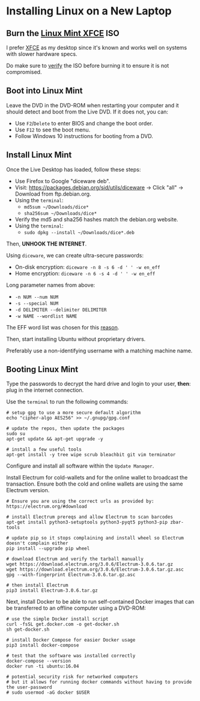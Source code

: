 # Installing Linux on a New Laptop

## Burn the [Linux Mint XFCE](https://linuxmint.com/download.php) ISO

I prefer [XFCE](https://xfce.org) as my desktop since it's known and works well on systems with slower hardware specs.

Do make sure to [verify](https://linuxmint.com/verify.php) the ISO before burning it to ensure it is not compromised.

## Boot into Linux Mint

Leave the DVD in the DVD-ROM when restarting your computer and it should detect and boot from the Live DVD. If it does not, you can:

* Use `F2`/`Delete` to enter BIOS and change the boot order.
* Use `F12` to see the boot menu.
* Follow Windows 10 instructions for booting from a DVD.

## Install Linux Mint

Once the Live Desktop has loaded, follow these steps:

* Use Firefox to Google "diceware deb".
* Visit: https://packages.debian.org/sid/utils/diceware -> Click "all" -> Download from ftp.debian.org.
* Using the `terminal`:
  * `md5sum ~/Downloads/dice*`
  * `sha256sum ~/Downloads/dice*`
* Verify the md5 and sha256 hashes match the debian.org website.
* Using the `terminal`:
  * `sudo dpkg --install ~/Downloads/dice*.deb`

Then, **UNHOOK THE INTERNET**.

Using `diceware`, we can create ultra-secure passwords:

* On-disk encryption: `diceware -n 8 -s 6 -d ' ' -w en_eff`
* Home encryption: `diceware -n 6 -s 4 -d ' ' -w en_eff`

Long parameter names from above:

* `-n NUM --num NUM`
* `-s --special NUM`
* `-d DELIMITER --delimiter DELIMITER`
* `-w NAME --wordlist NAME`

The EFF word list was chosen for this [reason](https://www.eff.org/deeplinks/2016/07/new-wordlists-random-passphrases).

Then, start installing Ubuntu without proprietary drivers.

Preferably use a non-identifying username with a matching machine name.

## Booting Linux Mint

Type the passwords to decrypt the hard drive and login to your user, **then**: plug in the internet connection.

Use the `terminal` to run the following commands:

```
# setup gpg to use a more secure default algorithm
echo "cipher-algo AES256" >> ~/.gnupg/gpg.conf

# update the repos, then update the packages
sudo su
apt-get update && apt-get upgrade -y

# install a few useful tools
apt-get install -y tree wipe scrub bleachbit git vim terminator
```

Configure and install all software within the `Update Manager`.

Install Electrum for cold-wallets and for the online wallet to broadcast the transaction. Ensure both the cold and online wallets are using the same Electrum version.

```
# Ensure you are using the correct urls as provided by: https://electrum.org/#download

# install Electrum prereqs and allow Electrum to scan barcodes
apt-get install python3-setuptools python3-pyqt5 python3-pip zbar-tools

# update pip so it stops complaining and install wheel so Electrum doesn't complain either
pip install --upgrade pip wheel

# download Electrum and verify the tarball manually
wget https://download.electrum.org/3.0.6/Electrum-3.0.6.tar.gz
wget https://download.electrum.org/3.0.6/Electrum-3.0.6.tar.gz.asc
gpg --with-fingerprint Electrum-3.0.6.tar.gz.asc

# then install Electrum
pip3 install Electrum-3.0.6.tar.gz
```

Next, install Docker to be able to run self-contained Docker images that can be transferred to an offline computer using a DVD-ROM:

```
# use the simple Docker install script
curl -fsSL get.docker.com -o get-docker.sh
sh get-docker.sh

# install Docker Compose for easier Docker usage
pip3 install docker-compose

# test that the software was installed correctly
docker-compose --version
docker run -ti ubuntu:16.04

# potential security risk for networked computers
# but it allows for running docker commands without having to provide the user-password
# sudo usermod -aG docker $USER
```
